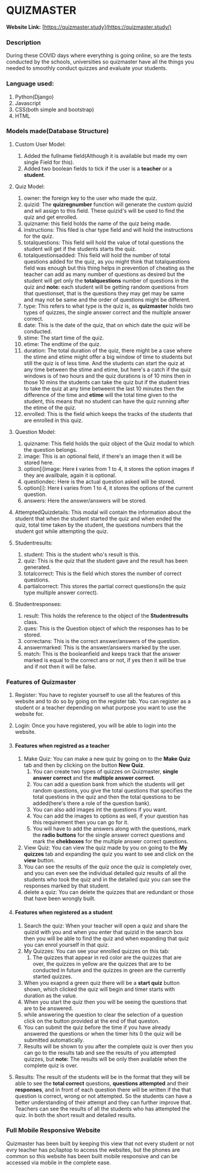 # QUIZMASTER
**Website Link:** [https://quizmaster.study](https://quizmaster.study/)

### Description
During these COVID days where everything is going online, so are the tests conducted by the schools, universities so quizmaster have all the things you needed to smoothly conduct quizzes and evaluate your students.

### Language used:
1. Python(Django)
2. Javascript
3. CSS(both simple and bootstrap)
4. HTML

### Models made(Database Structure)
1. Custom User Model:
    1. Added the fullname field(Although it is available but made my own single Field for this).
    2. Added two boolean fields to tick if the user is a **teacher** or a **student**.
    
2. Quiz Model:  
    1. owner: the foreign key to the user who made the quiz.
    2. quizid: The **quizregnumber** function will generate the custom quizid and wil assign to this field. These quizid's will be used to find the quiz and get enrolled.
    3. quizname: this field holds the name of the quiz being made.
    4. instructions: This filed is char type field and will hold the instructions for the quiz.
    5. totalquestions: This field will hold the value of total questions the student will get if the students starts the quiz.
    6. totalquestionsadded: This field will hold the number of total questions added for the quiz, as you might think that totalquestions field was enough but this thing helps in prevention of cheating as the teacher can add as many number of questions as desired but the student will get only the **totalquestions** number of questions in the quiz and **note:** each student will be getting random questions from that questionset, that is the questions they may get may be same and may not be same and the order of questions might be different.
    7. type: This refers to what type is the quiz is, as **quizmaster** holds two types of quizzes, the single answer correct and the multiple answer correct.
    8. date: This is the date of the quiz, that on which date the quiz will be conducted.
    9. stime: The start time of the quiz.
    10. etime: The endtime of the quiz.
    11. duration: The total duration of the quiz, there might be a case where the stime and etime might offer a big window of time to students but still the quiz is of less time. And the students can start the quiz at any time between the stime and etime, but here's a catch if the quiz windows is of two hours and the quiz durations is of 10 mins then in those 10 mins the students can take the quiz but if the student tries to take the quiz at any time betweent the last 10 minutes then the difference of the time and **etime** will the total time given to the student, this means that no student can have the quiz running after the etime of the quiz.
    12. enrolled: This is the field which keeps the tracks of the students that are enrolled in this quiz.
    
3. Question Model:
    1. quizname: This field holds the quiz object of the Quiz modal to which the question belongs.
    2. image: This is an optional field, if there's an image then it will be stored here.
    3. option[i]image: Here **i** varies from 1 to 4, it stores the option images if they are availbale, again it is optional.
    4. questiondec: Here is the actual question asked will be stored.
    5. option[i]: Here **i** varies from 1 to 4, it stores the options of the current question.
    6. answers: Here the answer/answers will be stored.
    
4. AttemptedQuizdetails: 
    This modal will contain the information about the student that when the student started the quiz and when ended the quiz, total time taken by the student, the questions numbers that the student got while attempting the quiz.
   
5. Studentresults: 
    1. student: This is the student who's result is this.
    2. quiz: This is the quiz that the student gave and the result has been generated.
    3. totalcorrect: This is the field which stores the number of correct questions.
    4. partialcorrect: This stores the partial correct questions(in the quiz type multiple answer correct).
    
6. Studentresponses:
    1. result: This holds the reference to the object of the **Studentresults** class.
    2. ques: This is the Question object of which the responses has to be stored.
    3. correctans: This is the correct answer/answers of the question.
    4. answermarked: This is the answer/answers marked by the user.
    5. match: This is the booleanfield and keeps track that the answer marked is equal to the correct ans or not, if yes then it will be true and if not then it will be false.
    
### Features of Quizmaster
1. Register: You have to register yourself to use all the features of this website and to do so by going on the register tab. You can register as a student or a teacher depending on what purpose you want to use the website for.

2. Login: Once you have registered, you will be able to login into the website.

3. #### Features when registred as a teacher
    1. Make Quiz: You can make a new quiz by going on to the **Make Quiz** tab and then by clicking on the button **New Quiz**.
        1. You can create two types of quizzes on Quizmaster, **single answer correct** and the **multiple answer correct**.
        2. You can add a question bank from which the students will get random questions, you give the total questions that specifies the total questions in the quiz and then the total questions to be added(here's there a role of the question bank).
        3. You can also add images int the questions if you want.
        4. You can add the images to options as well, if your question has this requirement then you can go for it.
        5. You will have to add the answers along with the questions, mark the **radio buttons** for the single answer correct questions and mark the **chekboxes** for the multiple answer correct questions.
    2. View Quiz: You can view the quiz made by you on going to the **My quizzes** tab and expanding the quiz you want to see and click on the **view** button.
    3. You can see the results of the quiz once the quiz is completely over, and you can even see the individual detailed quiz results of all the students who took the quiz and in the detailed quiz you can see the responses marked by that student.
    4. delete a quiz: You can delete the quizzes that are redundant or those that have been wrongly built.
    
4. #### Features when registered as a student
    1. Search the quiz: When your teacher will open a quiz and share the quizid with you and when you enter that quizid in the search box then you will be able to find the quiz and when expanding that quiz you can enrol yourself in that quiz.
    2. My Quizzes: You can see your enrolled quizzes on this tab:
        1. The quizzes that appear in red color are the quizzes that are over, the quizzes in yellow are the quizzes that are to be conducted in future and the quizzes in green are the currently started quizzes.
    3. When you exapnd a green quiz there will be a **start quiz** button shown, which clicked the quiz will begin and timer starts with duration as the value.  
    4. When you start the quiz then you will be seeing the questions that are to be answered.
    5. while answering the question to clear the selection of a question click on the button provided at the end of that queston.
    6. You can submit the quiz before the time if you have already answered the questions or when the timer hits 0 the quiz will be submitted automatically.
    7. Results will be shown to you after the complete quiz is over then you can go to the results tab and see the results of you attempted quizzes, but **note:** The results will be only then available when the complete quiz is over.
    
5. Results: The result of the students will be in the format that they will be able to see the **total correct** questions, **questions attempted** and their **responses**, and in front of each question there will be written if the that question is correct, wrong or not attempted.
So the students can have a better understanding of their attempt and they can further improve that. Teachers can see the results of all the students who has attempted the quiz. In both the short result and detailed results.

### Full Mobile Responsive Website
Quizmaster has been built by keeping this view that not every student or not evry teacher has pc/laptop to access the websites, but the phones are common so this website has been built mobile responsive and can be accessed via mobile in the complete ease.

